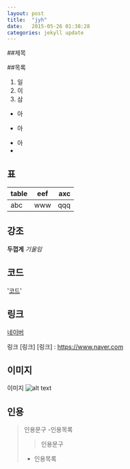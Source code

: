 ```yaml
---
layout: post
title:  "jyh"
date:   2015-05-26 01:38:28
categories: jekyll update
---
```

##제목


##목록
1. 일
2. 이
3. 삼

* 아
+ 아
- 아
- 
## 표

| table     | eef      | axc   |
| :-------- | :------: | -----: |
| abc       | www      | qqq    |

##  강조
**두껍게**   *기울임*

## 코드

'[코드](https://www.naver.com)'

## 링크
[네이버](https://www.naver.com)

링크 [링크]
[링크] : https://www.naver.com

## 이미지

이미지
![alt text](http://img.naver.net/static/www/u/2013/0731/nmms_224940510.gif)




## 인용
>인용문구
>-인용목록
>>인용문구
>* 인용목록



 

